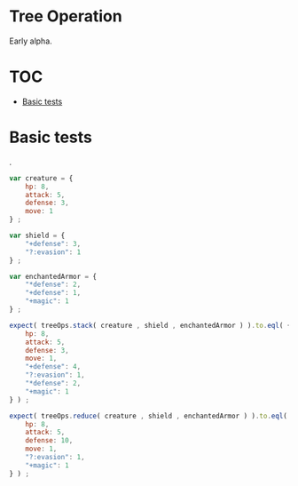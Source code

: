 

# Tree Operation

Early alpha.

# TOC
   - [Basic tests](#basic-tests)
<a name=""></a>
 
<a name="basic-tests"></a>
# Basic tests
.

```js
var creature = {
	hp: 8,
	attack: 5,
	defense: 3,
	move: 1
} ;

var shield = {
	"+defense": 3,
	"?:evasion": 1
} ;

var enchantedArmor = {
	"*defense": 2,
	"+defense": 1,
	"+magic": 1
} ;

expect( treeOps.stack( creature , shield , enchantedArmor ) ).to.eql( {
	hp: 8,
	attack: 5,
	defense: 3,
	move: 1,
	"+defense": 4,
	"?:evasion": 1,
	"*defense": 2,
	"+magic": 1
} ) ;

expect( treeOps.reduce( creature , shield , enchantedArmor ) ).to.eql( {
	hp: 8,
	attack: 5,
	defense: 10,
	move: 1,
	"?:evasion": 1,
	"+magic": 1
} ) ;
```


